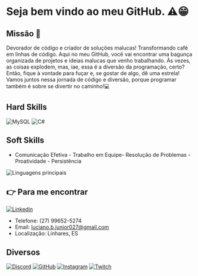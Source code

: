 # Seja bem vindo ao meu GitHub. ⚠😁

## Missão 🚀

Devorador de código e criador de soluções malucas! Transformando café em linhas de código. Aqui no meu GitHub, você vai encontrar uma bagunça organizada de projetos e ideias malucas que venho trabalhando. Às vezes, as coisas explodem, mas, iae, essa é a diversão da programação, certo? Então, fique à vontade para fuçar e, se gostar de algo, dê uma estrela! Vamos juntos nessa jornada de código e diversão, porque programar também é sobre se divertir no caminho!💻

## Hard Skills
![MySQL](https://img.shields.io/badge/MySQL-00000F?style=for-the-badge&logo=mysql&logoColor=white
) ![C#](https://img.shields.io/badge/C%23-239120?style=for-the-badge&logo=c-sharp&logoColor=white
) 

## Soft Skills
- Comunicação Efetiva - Trabalho em Equipe- Resolução de Problemas - Proatividade - Persistência

![Linguagens principais](https://github-readme-stats.vercel.app/api/top-langs/?username=Luciano-Braga-Junior&theme=tokyonight&hide_border=true&custom_title=Linguagens%20Principais)

## 👉  Para me encontrar
[![Linkedin](https://img.shields.io/badge/LinkedIn-0077B5?style=for-the-badge&logo=linkedin&logoColor=white)](https://www.linkedin.com/in/luciano-braga-junior-698580237/)

- Telefone: (27) 99652-5274
- Email: luciano.b.junior027@gmail.com
- Localização: Linhares, ES

## Diversos
[![Discord](https://img.shields.io/badge/Discord-7289DA?style=for-the-badge&logo=discord&logoColor=white)](https://discord.com/channels/@me)
[![GitHub](https://img.shields.io/badge/GitHub-100000?style=for-the-badge&logo=github&logoColor=white)](https://github.com/Luciano-Braga-Junior)
[![Instagram](https://img.shields.io/badge/Instagram-E4405F?style=for-the-badge&logo=instagram&logoColor=white)](https://www.instagram.com/lucianojunior_027/)
[![Twitch](https://img.shields.io/badge/Twitch-9146FF?style=for-the-badge&logo=twitch&logoColor=white)](https://www.twitch.tv/coop_dark)


